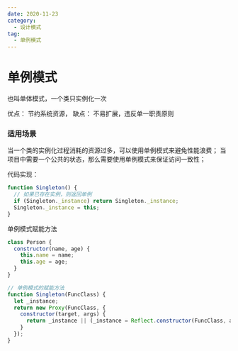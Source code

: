 ```yaml
---
date: 2020-11-23
category:
  - 设计模式
tag:
  - 单例模式
---
```

# 单例模式

也叫单体模式，一个类只实例化一次

优点：
节约系统资源，
缺点：
不易扩展，违反单一职责原则

### 适用场景

当一个类的实例化过程消耗的资源过多，可以使用单例模式来避免性能浪费；
当项目中需要一个公共的状态，那么需要使用单例模式来保证访问一致性；

代码实现：

```js
function Singleton() {
  // 如果已存在实例，则返回单例
  if (Singleton._instance) return Singleton._instance;
  Singleton._instance = this;
}
```

单例模式赋能方法

```js
class Person {
  constructor(name, age) {
    this.name = name;
    this.age = age;
  }
}

// 单例模式的赋能方法
function Singleton(FuncClass) {
  let _instance;
  return new Proxy(FuncClass, {
    constructor(target, args) {
      return _instance || (_instance = Reflect.constructor(FuncClass, args));
    }
  });
}
```
